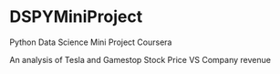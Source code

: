 # DSPYMiniProject
Python Data Science Mini Project Coursera

An analysis of Tesla and Gamestop Stock Price VS Company revenue
